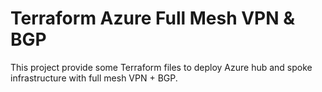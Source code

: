 # Terraform Azure Full Mesh VPN & BGP

This project provide some Terraform files to deploy Azure hub and spoke infrastructure with full mesh VPN + BGP. 
